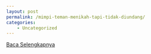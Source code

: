 ```yaml
---
layout: post
permalink: /mimpi-teman-menikah-tapi-tidak-diundang/
categories:
    - Uncategorized
---
```


[Baca Selengkapnya](/01)